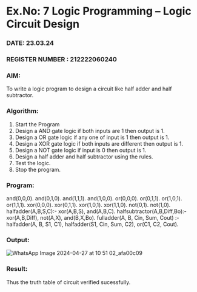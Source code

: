 # Ex.No: 7  Logic Programming –  Logic Circuit Design
### DATE: 23.03.24                                                                   
### REGISTER NUMBER : 212222060240
### AIM: 
To write a logic program to design a circuit like half adder and half subtractor.
###  Algorithm:
1. Start the Program
2. Design a AND gate logic if both inputs are 1 then output is 1.
3. Design a OR gate logic if any one of input is 1 then output is 1.
4. Design a XOR gate logic if both inputs are different then output is 1.
5. Design a NOT gate logic if input is 0 then output is 1.
6. Design a half adder and half subtractor using the rules.
7. Test the logic.
8. Stop the program.

### Program:


and(0,0,0). and(0,1,0). and(1,1,1). and(1,0,0). or(0,0,0). or(0,1,1). or(1,0,1). or(1,1,1). xor(0,0,0). xor(0,1,1). xor(1,0,1). xor(1,1,0). not(0,1). not(1,0). halfadder(A,B,S,C):- xor(A,B,S), and(A,B,C). halfsubtractor(A,B,Diff,Bo):- xor(A,B,Diff), not(A,X), and(B,X,Bo). fulladder(A, B, Cin, Sum, Cout) :- halfadder(A, B, S1, C1),
halfadder(S1, Cin, Sum, C2),
or(C1, C2, Cout).








### Output:
![WhatsApp Image 2024-04-27 at 10 51 02_afa00c09](https://github.com/shridharshini8524/AI_Lab_2023-24/assets/148639799/3c9994ce-925c-4b40-9f1e-1d1549180cb4)



### Result:
Thus the truth table of circuit verified sucessfully.
